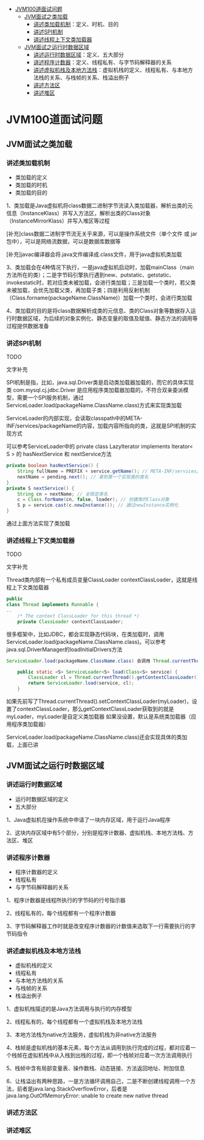 - [JVM100道面试问题](#JVM100道面试问题)
  - [JVM面试之类加载](#JVM面试之类加载)
    - [讲述类加载机制](#讲述类加载机制)：定义、时机、目的
    - [讲述SPI机制](#讲述SPI机制)
    - [讲述线程上下文类加载器](#讲述线程上下文类加载器)
  - [JVM面试之运行时数据区域](#JVM面试之运行时数据区域)
    - [讲述运行时数据区域](#讲述运行时数据区域)：定义、五大部分
    - [讲述程序计数器](#讲述程序计数器)：定义、线程私有、与字节码解释器的关系
    - [讲述虚拟机栈及本地方法栈](#讲述虚拟机栈及本地方法栈)：虚拟机栈的定义、线程私有、与本地方法栈的关系、与栈帧的关系、栈溢出例子
    - [讲述方法区](#讲述方法区)
    - [讲述堆区](#讲述堆区)

# JVM100道面试问题

## JVM面试之类加载

### 讲述类加载机制

- 类加载的定义
- 类加载的时机
- 类加载的目的

1、类加载是Java虚拟机将class数据二进制字节流读入类加载器，解析出类的元信息（InstanceKlass）并写入方法区，解析出类的Class对象（InstanceMirrorKlass）并写入堆区等过程

[补充]class数据二进制字节流无关乎来源，可以是操作系统文件（单个文件 或 jar包中），可以是网络流数据，可以是数据库数据等

[补充]javac编译器会将.java文件编译成.class文件，用于java虚拟机类加载

3、类加载会在4种情况下执行，一是java虚拟机启动时，加载mainClass（main方法所在的类）；二是字节码引擎执行遇到new、putstatic、getstatic、invokestatic时，若对应类未被加载，会进行类加载；三是加载一个类时，若父类未被加载，会优先加载父类，再加载子类；四是利用反射机制（Class.forname(packageName.ClassName)）加载一个类时，会进行类加载

4、类加载的目的是将class数据解析成类的元信息、类的Class对象等数据存入运行时数据区域，为后续的对象实例化、静态变量的取值及赋值、静态方法的调用等过程提供数据准备

### 讲述SPI机制

TODO

文字补充

SPI机制是指，比如，java.sql.Driver类是启动类加载器加载的，而它的具体实现类 com.mysql.cj.jdbc.Driver 是应用程序类加载器加载的，不符合双亲委派模型，需要一个SPI服务机制，通过ServiceLoader.load(packageName.ClassName.class)方式来实现类加载

ServiceLoader的内部实现，会读取classpath中的META-INF/services/packageName的内容，加载内容所指向的类，这就是SPI机制的实现方式

可以参考ServiceLoader中的 private class LazyIterator implements Iterator< S > 的 hasNextService 和 nextService方法

```java
private boolean hasNextService() {
    String fullName = PREFIX + service.getName(); // META-INF/services/ 加上接口的全限定类名，就是文件服务类的文件
    nextName = pending.next(); // 拿到第一个实现类的类名
}
private S nextService() {
    String cn = nextName; // 全限定类名
    c = Class.forName(cn, false, loader); // 创建类的Class对象
    S p = service.cast(c.newInstance()); // 通过newInstance实例化
}
```

通过上面方法实现了类加载

### 讲述线程上下文类加载器

TODO

文字补充

Thread类内部有一个私有成员变量ClassLoader contextClassLoader，这就是线程上下文类加载器

```java
public
class Thread implements Runnable {
..
    /* The context ClassLoader for this thread */
    private ClassLoader contextClassLoader;
```

很多框架中，比如JDBC，都会实现静态代码块，在类加载时，调用ServiceLoader.load(packageName.ClassName.class)。可以参考java.sql.DriverManager的loadInitialDrivers方法

```java
ServiceLoader.load(packageName.ClassName.class) 会调用 Thread.currentThread().getContextClassLoader() 来获取 contextClassLoader 这个类加载器，用于后续类加载

    public static <S> ServiceLoader<S> load(Class<S> service) {
        ClassLoader cl = Thread.currentThread().getContextClassLoader();
        return ServiceLoader.load(service, cl);
    }
```

如果先前写了Thread.currentThread().setContextClassLoader(myLoader)，设置了contextClassLoader，那么getContextClassLoader获取到的就是myLoader，myLoader是自定义类加载器
如果没设置，默认是系统类加载器（应用程序类加载器）

ServiceLoader.load(packageName.ClassName.class)还会实现具体的类加载，上面已讲

## JVM面试之运行时数据区域

### 讲述运行时数据区域

- 运行时数据区域的定义
- 五大部分

1、Java虚拟机在操作系统中申请了一块内存区域，用于运行Java程序

2、这块内存区域中有5个部分，分别是程序计数器、虚拟机栈、本地方法栈、方法区、堆区

### 讲述程序计数器

- 程序计数器的定义
- 线程私有
- 与字节码解释器的关系

1、程序计数器是线程所执行的字节码的行号指示器

2、线程私有的，每个线程都有一个程序计数器

3、字节码解释器工作时就是改变程序计数器的计数值来选取下一行需要执行的字节码指令

### 讲述虚拟机栈及本地方法栈

- 虚拟机栈的定义
- 线程私有
- 与本地方法栈的关系
- 与栈帧的关系
- 栈溢出例子

1、虚拟机栈描述的是Java方法调用与执行的内存模型

2、线程私有的，每个线程都有一个虚拟机栈及本地方法栈

3、本地方法栈为native方法服务，虚拟机栈为非native方法服务

4、栈帧是虚拟机栈的基本元素，每个方法从调用到执行完成的过程，都对应着一个栈帧在虚拟机栈中从入栈到出栈的过程，即一个栈帧对应着一次方法调用执行

5、栈帧中含有局部变量表、操作数栈、动态链接、方法返回地址、附加信息

6、让栈溢出有两种思路，一是方法循环调用自己，二是不断创建线程调用一个方法，前者是java.lang.StackOverflowError，后者是java.lang.OutOfMemoryError: unable to create new native thread

### 讲述方法区

### 讲述堆区
